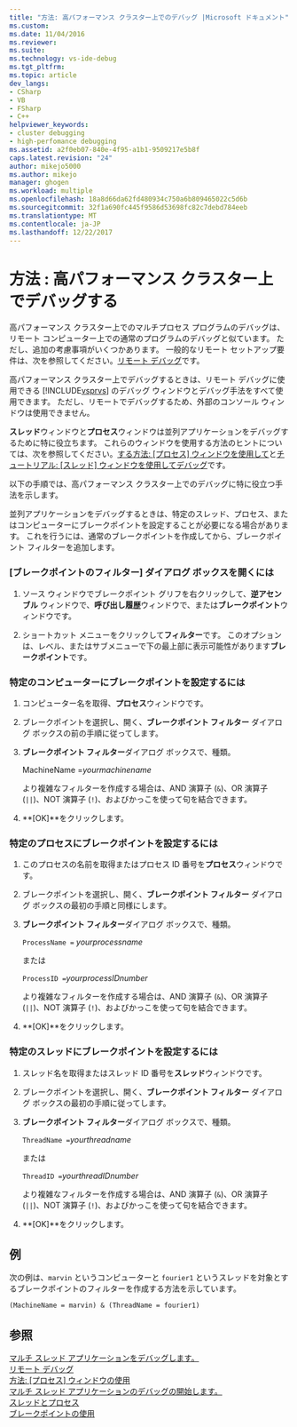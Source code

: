 ```yaml
---
title: "方法: 高パフォーマンス クラスター上でのデバッグ |Microsoft ドキュメント"
ms.custom: 
ms.date: 11/04/2016
ms.reviewer: 
ms.suite: 
ms.technology: vs-ide-debug
ms.tgt_pltfrm: 
ms.topic: article
dev_langs:
- CSharp
- VB
- FSharp
- C++
helpviewer_keywords:
- cluster debugging
- high-perfomance debugging
ms.assetid: a2f0eb07-840e-4f95-a1b1-9509217e5b8f
caps.latest.revision: "24"
author: mikejo5000
ms.author: mikejo
manager: ghogen
ms.workload: multiple
ms.openlocfilehash: 18a8d66da62fd480934c750a6b809465022c5d6b
ms.sourcegitcommit: 32f1a690fc445f9586d53698fc82c7debd784eeb
ms.translationtype: MT
ms.contentlocale: ja-JP
ms.lasthandoff: 12/22/2017
---
```

# <a name="how-to-debug-on-a-high-performance-cluster"></a>方法 : 高パフォーマンス クラスター上でデバッグする
高パフォーマンス クラスター上でのマルチプロセス プログラムのデバッグは、リモート コンピューター上での通常のプログラムのデバッグと似ています。 ただし、追加の考慮事項がいくつかあります。 一般的なリモート セットアップ要件は、次を参照してください。[リモート デバッグ](../debugger/remote-debugging.md)です。  
  
 高パフォーマンス クラスター上でデバッグするときは、リモート デバッグに使用できる [!INCLUDE[vsprvs](../code-quality/includes/vsprvs_md.md)] のデバッグ ウィンドウとデバッグ手法をすべて使用できます。 ただし、リモートでデバッグするため、外部のコンソール ウィンドウは使用できません。  
  
 **スレッド**ウィンドウと**プロセス**ウィンドウは並列アプリケーションをデバッグするために特に役立ちます。 これらのウィンドウを使用する方法のヒントについては、次を参照してください。[する方法: [プロセス] ウィンドウを使用して](http://msdn.microsoft.com/en-us/0207ce2f-8ceb-4fe7-b2b5-4dd35b035ed7)と[チュートリアル: [スレッド] ウィンドウを使用してデバッグ](../debugger/how-to-use-the-threads-window.md)です。  
  
 以下の手順では、高パフォーマンス クラスター上でのデバッグに特に役立つ手法を示します。  
  
 並列アプリケーションをデバッグするときは、特定のスレッド、プロセス、またはコンピューターにブレークポイントを設定することが必要になる場合があります。 これを行うには、通常のブレークポイントを作成してから、ブレークポイント フィルターを追加します。  
  
### <a name="to-open-the-breakpoint-filter-dialog-box"></a>[ブレークポイントのフィルター] ダイアログ ボックスを開くには  
  
1.  ソース ウィンドウでブレークポイント グリフを右クリックして、**逆アセンブル** ウィンドウで、**呼び出し履歴**ウィンドウで、または**ブレークポイント**ウィンドウです。  
  
2.  ショートカット メニューをクリックして**フィルター**です。 このオプションは、レベル、またはサブメニューで下の最上部に表示可能性があります**ブレークポイント**です。  
  
### <a name="to-set-a-breakpoint-on-a-specific-computer"></a>特定のコンピューターにブレークポイントを設定するには  
  
1.  コンピューター名を取得、**プロセス**ウィンドウです。  
  
2.  ブレークポイントを選択し、開く、**ブレークポイント フィルター**  ダイアログ ボックスの前の手順に従ってします。  
  
3.  **ブレークポイント フィルター**ダイアログ ボックスで、種類。  
  
     MachineName =*yourmachinename*  
  
     より複雑なフィルターを作成する場合は、AND 演算子 (`&`)、OR 演算子 (`||`)、NOT 演算子 (`!`)、およびかっこを使って句を結合できます。  
  
4.  **[OK]**をクリックします。  
  
### <a name="to-set-a-breakpoint-on-a-specific-process"></a>特定のプロセスにブレークポイントを設定するには  
  
1.  このプロセスの名前を取得またはプロセス ID 番号を**プロセス**ウィンドウです。  
  
2.  ブレークポイントを選択し、開く、**ブレークポイント フィルター**  ダイアログ ボックスの最初の手順と同様にします。  
  
3.  **ブレークポイント フィルター**ダイアログ ボックスで、種類。  
  
     `ProcessName =`  *yourprocessname*  
  
     または  
  
     `ProcessID =`*yourprocessIDnumber*  
  
     より複雑なフィルターを作成する場合は、AND 演算子 (`&`)、OR 演算子 (`||`)、NOT 演算子 (`!`)、およびかっこを使って句を結合できます。  
  
4.  **[OK]**をクリックします。  
  
### <a name="to-set-a-breakpoint-on-a-specific-thread"></a>特定のスレッドにブレークポイントを設定するには  
  
1.  スレッド名を取得またはスレッド ID 番号を**スレッド**ウィンドウです。  
  
2.  ブレークポイントを選択し、開く、**ブレークポイント フィルター**  ダイアログ ボックスの最初の手順に従ってします。  
  
3.  **ブレークポイント フィルター**ダイアログ ボックスで、種類。  
  
     `ThreadName =`*yourthreadname*  
  
     または  
  
     `ThreadID =`*yourthreadIDnumber*  
  
     より複雑なフィルターを作成する場合は、AND 演算子 (`&`)、OR 演算子 (`||`)、NOT 演算子 (`!`)、およびかっこを使って句を結合できます。  
  
4.  **[OK]**をクリックします。  
  
## <a name="example"></a>例  
 次の例は、`marvin` というコンピューターと `fourier1` というスレッドを対象とするブレークポイントのフィルターを作成する方法を示しています。  
  
```  
(MachineName = marvin) & (ThreadName = fourier1)  
```  
  
## <a name="see-also"></a>参照  
 [マルチ スレッド アプリケーションをデバッグします。](../debugger/debug-multithreaded-applications-in-visual-studio.md)   
 [リモート デバッグ](../debugger/remote-debugging.md)   
 [方法: [プロセス] ウィンドウの使用](http://msdn.microsoft.com/en-us/0207ce2f-8ceb-4fe7-b2b5-4dd35b035ed7)   
 [マルチ スレッド アプリケーションのデバッグの開始します。](../debugger/get-started-debugging-multithreaded-apps.md)   
 [スレッドとプロセス](http://msdn.microsoft.com/en-us/73d87480-9af3-4d1b-baf5-397d5d876ae6)   
 [ブレークポイントの使用](../debugger/using-breakpoints.md)